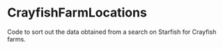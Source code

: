 # CrayfishFarmLocations
Code to sort out the data obtained from a search on Starfish for Crayfish farms.
